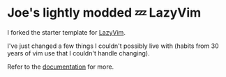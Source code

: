 # Joe's lightly modded 💤 LazyVim

I forked the starter template for [LazyVim](https://github.com/LazyVim/LazyVim).

I've just changed a few things I couldn't possibly live with (habits from
30 years of vim use that I couldn't handle changing).

Refer to the [documentation](https://lazyvim.github.io/installation) for more.
